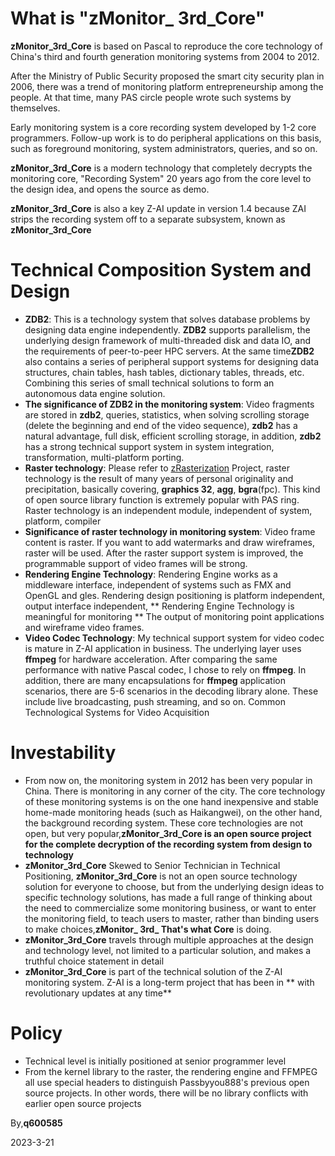 # What is "zMonitor_ 3rd_Core"

**zMonitor_3rd_Core** is based on Pascal to reproduce the core technology of China's third and fourth generation monitoring systems from 2004 to 2012.

After the Ministry of Public Security proposed the smart city security plan in 2006, there was a trend of monitoring platform entrepreneurship among the people. At that time, many PAS circle people wrote such systems by themselves.

Early monitoring system is a core recording system developed by 1-2 core programmers. Follow-up work is to do peripheral applications on this basis, such as foreground monitoring, system administrators, queries, and so on.

**zMonitor_3rd_Core** is a modern technology that completely decrypts the monitoring core, "Recording System" 20 years ago from the core level to the design idea, and opens the source as demo.

**zMonitor_3rd_Core** is also a key Z-AI update in version 1.4 because ZAI strips the recording system off to a separate subsystem, known as **zMonitor_3rd_Core**


# Technical Composition System and Design

- **ZDB2**: This is a technology system that solves database problems by designing data engine independently. **ZDB2** supports parallelism, the underlying design framework of multi-threaded disk and data IO, and the requirements of peer-to-peer HPC servers. At the same time**ZDB2** also contains a series of peripheral support systems for designing data structures, chain tables, hash tables, dictionary tables, threads, etc. Combining this series of small technical solutions to form an autonomous data engine solution.
- **The significance of ZDB2 in the monitoring system**: Video fragments are stored in **zdb2**, queries, statistics, when solving scrolling storage (delete the beginning and end of the video sequence), **zdb2** has a natural advantage, full disk, efficient scrolling storage, in addition, **zdb2** has a strong technical support system in system integration, transformation, multi-platform porting.
- **Raster technology**: Please refer to [zRasterization]( https://github.com/PassByYou888/zRasterization ) Project, raster technology is the result of many years of personal originality and precipitation, basically covering, **graphics 32**, **agg**, **bgra**(fpc). This kind of open source library function is extremely popular with PAS ring. Raster technology is an independent module, independent of system, platform, compiler
- **Significance of raster technology in monitoring system**: Video frame content is raster. If you want to add watermarks and draw wireframes, raster will be used. After the raster support system is improved, the programmable support of video frames will be strong.
- **Rendering Engine Technology**: Rendering Engine works as a middleware interface, independent of systems such as FMX and OpenGL and gles. Rendering design positioning is platform independent, output interface independent, ** Rendering Engine Technology is meaningful for monitoring ** The output of monitoring point applications and wireframe video frames.
- **Video Codec Technology**: My technical support system for video codec is mature in Z-AI application in business. The underlying layer uses **ffmpeg** for hardware acceleration. After comparing the same performance with native Pascal codec, I chose to rely on **ffmpeg**. In addition, there are many encapsulations for **ffmpeg** application scenarios, there are 5-6 scenarios in the decoding library alone. These include live broadcasting, push streaming, and so on. Common Technological Systems for Video Acquisition


# Investability

- From now on, the monitoring system in 2012 has been very popular in China. There is monitoring in any corner of the city. The core technology of these monitoring systems is on the one hand inexpensive and stable home-made monitoring heads (such as Haikangwei), on the other hand, the background recording system. These core technologies are not open, but very popular,**zMonitor_3rd_Core is an open source project for the complete decryption of the recording system from design to technology**
- **zMonitor_3rd_Core** Skewed to Senior Technician in Technical Positioning, **zMonitor_3rd_Core** is not an open source technology solution for everyone to choose, but from the underlying design ideas to specific technology solutions, has made a full range of thinking about the need to commercialize some monitoring business, or want to enter the monitoring field, to teach users to master, rather than binding users to make choices,**zMonitor_ 3rd_ That's what Core** is doing.
- **zMonitor_3rd_Core** travels through multiple approaches at the design and technology level, not limited to a particular solution, and makes a truthful choice statement in detail
- **zMonitor_3rd_Core** is part of the technical solution of the Z-AI monitoring system. Z-AI is a long-term project that has been in ** with revolutionary updates at any time**


# Policy

- Technical level is initially positioned at senior programmer level
- From the kernel library to the raster, the rendering engine and FFMPEG all use special headers to distinguish Passbyyou888's previous open source projects. In other words, there will be no library conflicts with earlier open source projects


By,**q600585**


2023-3-21